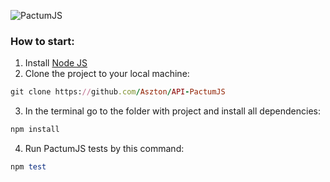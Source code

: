 ![PactumJS](https://pactumjs.github.io/social.png)
### How to start:
1. Install [Node JS](https://nodejs.org/en/download/)
2. Clone the project to your local machine:
```ruby
git clone https://github.com/Aszton/API-PactumJS
```
3. In the terminal go to the folder with project and install all dependencies:
```ruby
npm install
```
4. Run PactumJS tests by this command:
```ruby
npm test
```
